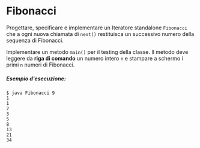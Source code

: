 # Fibonacci

Progettare, specificare e implementare un Iteratore standalone `Fibonacci` che a ogni nuova chiamata di `next()` restituisca un successivo numero della sequenza di Fibonacci.

Implementare un metodo `main()` per il testing della classe. Il metodo deve leggere da **riga di comando** un numero intero `n` e stampare a schermo i primi `n` numeri di Fibonacci.

##### Esempio d'esecuzione:

```text
$ java Fibonacci 9
1
1
2
3
5
8
13
21
34
```
